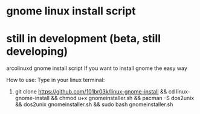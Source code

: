 # gnome linux install script
# still in development (beta, still developing)
arcolinuxd gnome install script
If you want to install gnome the easy way


How to use:
Type in your linux terminal: 
1. git clone https://github.com/101br03k/linux-gnome-install && cd linux-gnome-install && chmod u+x gnomeinstaller.sh && pacman -S dos2unix && dos2unix gnomeinstaller.sh && sudo bash gnomeinstaller.sh

